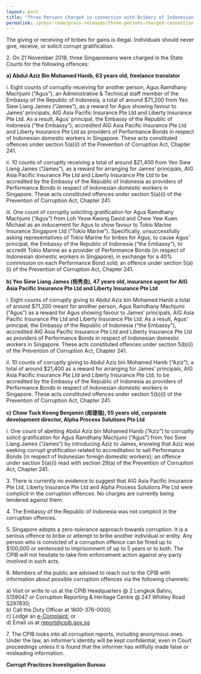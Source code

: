 ```yaml
---
layout: post
title: "Three Persons Charged in connection with Bribery of Indonesian Embassy Official"
permalink: /press-room/press-releases/three-persons-charged-connection-bribery-indonesian-embassy-official/
---
```

The giving or receiving of bribes for gains is illegal. Individuals should never give, receive, or solicit corrupt gratification. 

2\.        On 21 November 2018, three Singaporeans were charged in the State Courts for the following offences: 

**a)    Abdul Aziz Bin Mohamed Hanib, 63 years old, freelance translator**

i.    Eight counts of corruptly receiving for another person, Agus Ramdhany Machjumi (“Agus”), an Administrative & Technical staff member of the Embassy of the Republic of Indonesia, a total of around $71,200 from Yeo Siew Liang James (“James”), as a reward for Agus showing favour to James’ principals, AIG Asia Pacific Insurance Pte Ltd and Liberty Insurance Pte Ltd. As a result, Agus’ principal, the Embassy of the Republic of Indonesia (“the Embassy”), accredited AIG Asia Pacific Insurance Pte Ltd and Liberty Insurance Pte Ltd as providers of Performance Bonds in respect of Indonesian domestic workers in Singapore. These acts constituted offences under section 5(a)(i) of the Prevention of Corruption Act, Chapter 241.

ii.    10 counts of corruptly receiving a total of around $21,400 from Yeo Siew Liang James (“James”), as a reward for arranging for James’ principals, AIG Asia Pacific Insurance Pte Ltd and Liberty Insurance Pte Ltd to be accredited by the Embassy of the Republic of Indonesia as providers of Performance Bonds in respect of Indonesian domestic workers in Singapore. These acts constituted offences under section 5(a)(i) of the Prevention of Corruption Act, Chapter 241.

iii.    One count of corruptly soliciting gratification for Agus Ramdhany Machjumi (“Agus”) from Loh Yeow Kwong David and Chew Yew Kuen Michael as an inducement for Agus to show favour to Tokio Marine Insurance Singapore Ltd (“Tokio Marine”). Specifically, unsuccessfully asking representatives of Tokio Marine for bribes for Agus, to cause Agus’ principal, the Embassy of the Republic of Indonesia (“the Embassy”), to accredit Tokio Marine as a provider of Performance Bonds (in respect of Indonesian domestic workers in Singapore), in exchange for a 40% commission on each Performance Bond sold; an offence under section 5(a)(i) of the Prevention of Corruption Act, Chapter 241.

**b)    Yeo Siew Liang James (杨秀良), 47 years old, insurance agent for AIG Asia Pacific Insurance Pte Ltd and Liberty Insurance Pte Ltd**

i.    Eight counts of corruptly giving to Abdul Aziz bin Mohamed Hanib a total of around $71,200 meant for another person, Agus Ramdhany Machjumi (“Agus”) as a reward for Agus showing favour to James’ principals, AIG Asia Pacific Insurance Pte Ltd and Liberty Insurance Pte Ltd. As a result, Agus’ principal, the Embassy of the Republic of Indonesia (“the Embassy”), accredited AIG Asia Pacific Insurance Pte Ltd and Liberty Insurance Pte Ltd as providers of Performance Bonds in respect of Indonesian domestic workers in Singapore. These acts constituted offences under section 5(b)(i) of the Prevention of Corruption Act, Chapter 241.

ii.    10 counts of corruptly giving to Abdul Aziz bin Mohamed Hanib (“Aziz”), a total of around $21,400 as a reward for arranging for James’ principals, AIG Asia Pacific Insurance Pte Ltd and Liberty Insurance Pte Ltd, to be accredited by the Embassy of the Republic of Indonesia as providers of Performance Bonds in respect of Indonesian domestic workers in Singapore. These acts constituted offences under section 5(b)(i) of the Prevention of Corruption Act, Chapter 241.

**c)    Chow Tuck Keong Benjamin (周德强), 55 years old, corporate development director, Alpha Process Solutions Pte Ltd**

i.    One count of abetting Abdul Aziz bin Mohamed Hanib (“Aziz”) to corruptly solicit gratification for Agus Ramdhany Machjumi (“Agus”) from Yeo Siew Liang James (“James”) by introducing Aziz to James, knowing that Aziz was seeking corrupt gratification related to accreditation to sell Performance Bonds (in respect of Indonesian foreign domestic workers); an offence under section 5(a)(i) read with section 29(a) of the Prevention of Corruption Act, Chapter 241.

3\.          There is currently no evidence to suggest that AIG Asia Pacific Insurance Pte Ltd, Liberty Insurance Pte Ltd and Alpha Process Solutions Pte Ltd were complicit in the corruption offences. No charges are currently being tendered against them. 

4\.          The Embassy of the Republic of Indonesia was not complicit in the corruption offences.

5\.          Singapore adopts a zero-tolerance approach towards corruption. It is a serious offence to bribe or attempt to bribe another individual or entity. Any person who is convicted of a corruption offence can be fined up to $100,000 or sentenced to imprisonment of up to 5 years or to both. The CPIB will not hesitate to take firm enforcement action against any party involved in such acts.

6\.          Members of the public are advised to reach out to the CPIB with information about possible corruption offences via the following channels: 

a) Visit or write to us at the CPIB Headquarters @ 2 Lengkok Bahru, S159047 or Corruption Reporting & Heritage Centre @ 247 Whitley Road S297830;<br />
b) Call the Duty Officer at 1800-376-0000;<br />
c) Lodge an [e-Complaint](/e-services/e-complaint-for-corrupt-conduct); or<br>
d) Email us at <a class="spamspan" href="mailto:report@cpib.gov.sg">report@cpib.gov.sg</a>

7\.          The CPIB looks into all corruption reports, including anonymous ones. Under the law, an informer’s identity will be kept confidential, even in Court proceedings unless it is found that the informer has willfully made false or misleading information. 

**Corrupt Practices Investigation Bureau**
